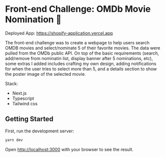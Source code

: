 # Front-end Challenge: OMDb Movie Nomination 🍿

Deployed App: https://shopify-application.vercel.app

The front-end challenge was to create a webpage to help users search OMDB movies and select/nominate 5 of their favorite movies. The data were pulled from the OMDb public API. On top of the basic requirements (search, add/remove from nominatin list, display banner after 5 nominations, etc), some extras I added includes crafting my own design, adding notifications for when the user tries to select more than 5, and a details section to show the poster image of the selected movie.

Stack:
- Next.js
- Typescript
- Tailwind css
## Getting Started

First, run the development server:

```bash
yarn dev
```

Open [http://localhost:3000](http://localhost:3000) with your browser to see the result.